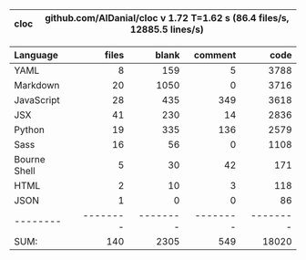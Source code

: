 cloc|github.com/AlDanial/cloc v 1.72  T=1.62 s (86.4 files/s, 12885.5 lines/s)
--- | ---

Language|files|blank|comment|code
:-------|-------:|-------:|-------:|-------:
YAML|8|159|5|3788
Markdown|20|1050|0|3716
JavaScript|28|435|349|3618
JSX|41|230|14|2836
Python|19|335|136|2579
Sass|16|56|0|1108
Bourne Shell|5|30|42|171
HTML|2|10|3|118
JSON|1|0|0|86
--------|--------|--------|--------|--------
SUM:|140|2305|549|18020
